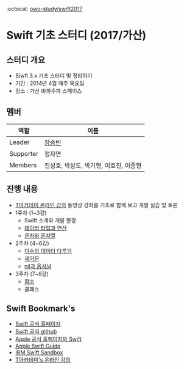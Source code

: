 :octocat: [owo-study/swift2017](https://github.com/owo-study/swift2017)
# Swift 기초 스터디 (2017/가산)

## 스터디 개요
- Siwft 3.x 기초 스터디 및 정리하기
- 기간 : 2014년 4월 매주 목요일
- 장소 : 가산 바까주까 스페이스

## 멤버
 역할 | 이름
 --- | ---
 Leader | [장승빈](http://sbsoft.kr)
 Supporter | 정자연
 Members | 진성호, 박상도, 박기현, 이호진, 이종현

## 진행 내용
- [T아카데미 온라인 강의](https://tacademy.sktechx.com/live/player/listOnline.action) 동영상 강좌를 기초로 함께 보고 개별 실습 및 토론
- 1주차 (1~3강)
  - Swift 소개와 개발 환경
  - [데이터 타입과 연산](./variable.md)
  - [문자와 문자열](./string.md)
- 2주차 (4~6강)
  - [다수의 데이터 다루기](./collections.md)
  - [제어문](./flowcontrol.md)
  - [nil과 옵셔널](./optional.md)
- 3주차 (7~8강)
  - [함수](./function.md)
  - 클래스

## Swift Bookmark's
- [Swift 공식 홈페이지](https://swift.org/)
- [Swift 공식 github](https://github.com/apple/swift-evolution)
- [Apple 공식 홈페이지의 Swift](https://developer.apple.com/swift/resources/)
- [Apple Swift Guide](https://developer.apple.com/library/content/documentation/Swift/Conceptual/Swift_Programming_Language/index.html)
- [IBM Swift Sandbox](https://swift.sandbox.bluemix.net)
- [T아카데미's 온라인 강의](https://tacademy.sktechx.com/live/player/listOnline.action)
